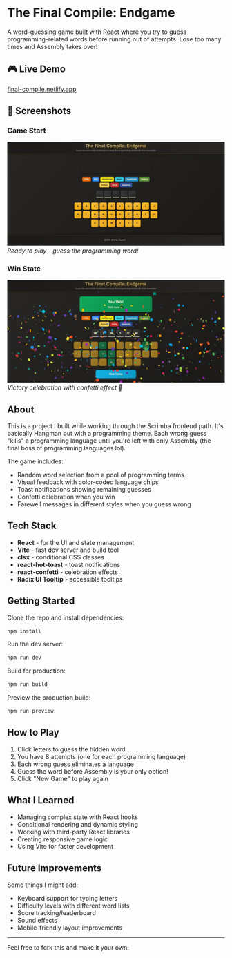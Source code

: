 # The Final Compile: Endgame

A word-guessing game built with React where you try to guess programming-related words before running out of attempts. Lose too many times and Assembly takes over!

## 🎮 Live Demo

[final-compile.netlify.app](#)

## 📸 Screenshots

### Game Start
![Game Start](./public/Endgame%20start.JPG)
*Ready to play - guess the programming word!*

### Win State
![Win State with Confetti](./public/Endgame%20win.JPG)
*Victory celebration with confetti effect 🎉*

## About

This is a project I built while working through the Scrimba frontend path. It's basically Hangman but with a programming theme. Each wrong guess "kills" a programming language until you're left with only Assembly (the final boss of programming languages lol).

The game includes:
- Random word selection from a pool of programming terms
- Visual feedback with color-coded language chips
- Toast notifications showing remaining guesses
- Confetti celebration when you win
- Farewell messages in different styles when you guess wrong

## Tech Stack

- **React** - for the UI and state management
- **Vite** - fast dev server and build tool
- **clsx** - conditional CSS classes
- **react-hot-toast** - toast notifications
- **react-confetti** - celebration effects
- **Radix UI Tooltip** - accessible tooltips

## Getting Started

Clone the repo and install dependencies:

```bash
npm install
```

Run the dev server:

```bash
npm run dev
```

Build for production:

```bash
npm run build
```

Preview the production build:

```bash
npm run preview
```

## How to Play

1. Click letters to guess the hidden word
2. You have 8 attempts (one for each programming language)
3. Each wrong guess eliminates a language
4. Guess the word before Assembly is your only option!
5. Click "New Game" to play again

## What I Learned

- Managing complex state with React hooks
- Conditional rendering and dynamic styling
- Working with third-party React libraries
- Creating responsive game logic
- Using Vite for faster development

## Future Improvements

Some things I might add:
- Keyboard support for typing letters
- Difficulty levels with different word lists
- Score tracking/leaderboard
- Sound effects
- Mobile-friendly layout improvements

---

Feel free to fork this and make it your own!
